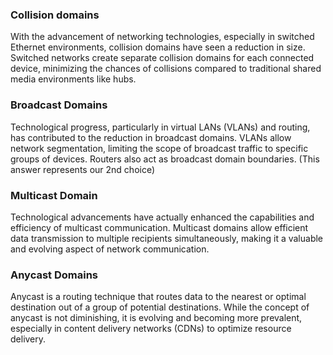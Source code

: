 ### Collision domains
With the advancement of networking technologies, especially in switched Ethernet environments, collision domains have seen a reduction in size. Switched networks create separate collision domains for each connected device, minimizing the chances of collisions compared to traditional shared media environments like hubs.

### Broadcast Domains
Technological progress, particularly in virtual LANs (VLANs) and routing, has contributed to the reduction in broadcast domains. VLANs allow network segmentation, limiting the scope of broadcast traffic to specific groups of devices. Routers also act as broadcast domain boundaries. (This answer represents our 2nd choice)

### Multicast Domain
Technological advancements have actually enhanced the capabilities and efficiency of multicast communication. Multicast domains allow efficient data transmission to multiple recipients simultaneously, making it a valuable and evolving aspect of network communication.

### Anycast Domains
Anycast is a routing technique that routes data to the nearest or optimal destination out of a group of potential destinations. While the concept of anycast is not diminishing, it is evolving and becoming more prevalent, especially in content delivery networks (CDNs) to optimize resource delivery.
